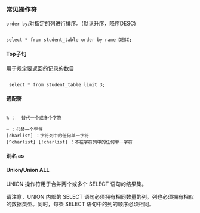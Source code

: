 ###  常见操作符
<code>order by</code>:对指定的列进行排序。(默认升序，降序DESC)
<pre><code>
select * from student_table order by name DESC;
</code></pre>

#### Top子句
用于规定要返回的记录的数目

<pre><code>
 select * from student_table limit 3;
</code></pre>

#### 通配符
<pre><code>
% ：  替代一个或多个字符

— ：代替一个字符
[charlist] ：字符列中的任何单一字符
[^charlist] [!charlist] ：不在字符列中的任何单一字符
</code></pre>

#### 别名 as


#### Union/Union ALL
UNION 操作符用于合并两个或多个 SELECT 语句的结果集。

请注意，UNION 内部的 SELECT 语句必须拥有相同数量的列。列也必须拥有相似的数据类型。同时，每条 SELECT 语句中的列的顺序必须相同。
